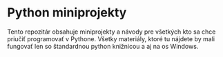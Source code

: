 # Python miniprojekty

Tento repozitár obsahuje miniprojekty a návody pre všetkých kto sa chce priučiť programovať v Pythone. Všetky materiály, ktoré tu nájdete by mali fungovať len so štandardnou python knižnicou a aj na os Windows.